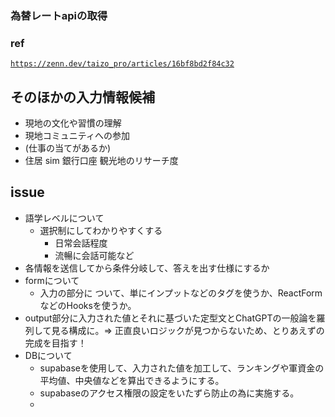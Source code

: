 ### 為替レートapiの取得

### ref
<code>https://zenn.dev/taizo_pro/articles/16bf8bd2f84c32</code>

## そのほかの入力情報候補
- 現地の文化や習慣の理解
- 現地コミュニティへの参加
- (仕事の当てがあるか)
- 住居 sim 銀行口座 観光地のリサーチ度
## issue
- 語学レベルについて
  - 選択制にしてわかりやすくする
    - 日常会話程度
    - 流暢に会話可能など
- 各情報を送信してから条件分岐して、答えを出す仕様にするか
- formについて
  - 入力の部分に ついて、単にインプットなどのタグを使うか、ReactFormなどのHooksを使うか。
- output部分に入力された値とそれに基づいた定型文とChatGPTの一般論を羅列して見る構成に。=> 正直良いロジックが見つからないため、とりあえずの完成を目指す！
- DBについて
  - supabaseを使用して、入力された値を加工して、ランキングや軍資金の平均値、中央値などを算出できるようにする。
  - supabaseのアクセス権限の設定をいたずら防止の為に実施する。
  - 